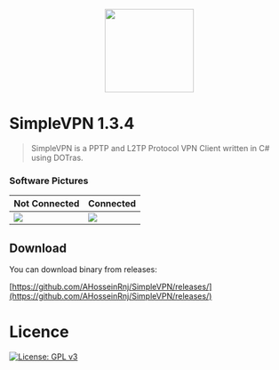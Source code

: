 <p align="center">
  <img height="150" width="160" src="https://image.prntscr.com/image/tJMhonbpRZKiok78PX29xw.png"/>
</p>

# SimpleVPN 1.3.4 
>SimpleVPN is a PPTP and L2TP Protocol VPN Client written in C# using DOTras.

### Software Pictures
| Not Connected | Connected |
| --- | ---  |
|![](https://i.ibb.co/b7fVfBP/1.png) | ![](https://i.ibb.co/4dy6jNd/2.png)  |

## Download
You can download binary from releases:

[https://github.com/AHosseinRnj/SimpleVPN/releases/](https://github.com/AHosseinRnj/SimpleVPN/releases/)

# Licence
[![License: GPL v3](https://img.shields.io/badge/License-GPLv3-blue.svg)](https://www.gnu.org/licenses/gpl-3.0)
